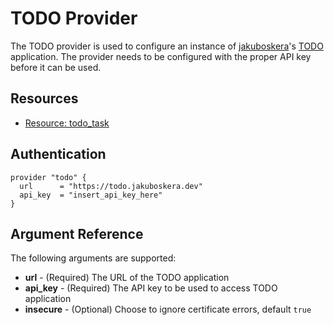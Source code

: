 # TODO Provider

The TODO provider is used to configure an instance of [jakuboskera](https://github.com/jakuboskera)'s [TODO](https://github.com/jakuboskera/todo) application. The provider needs to be configured with the proper API key before it can be used.

## Resources

- [Resource: todo_task](resources/task.md)

## Authentication

```hcl
provider "todo" {
  url      = "https://todo.jakuboskera.dev"
  api_key  = "insert_api_key_here"
}
```

## Argument Reference

The following arguments are supported:

- **url** - (Required) The URL of the TODO application
- **api_key** - (Required) The API key to be used to access TODO application
- **insecure** - (Optional) Choose to ignore certificate errors, default `true`
